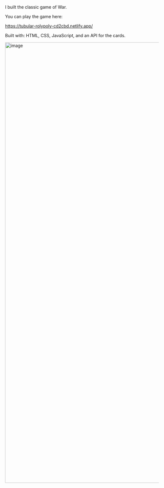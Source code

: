 I built the classic game of War. 

You can play the game here: 

https://tubular-rolypoly-cd2cbd.netlify.app/

Built with: HTML, CSS, JavaScript, and an API for the cards.

<img width="1440" alt="image" src="https://user-images.githubusercontent.com/26408789/229089551-97843efc-7812-4e11-ab93-48876c8b52d5.png">

